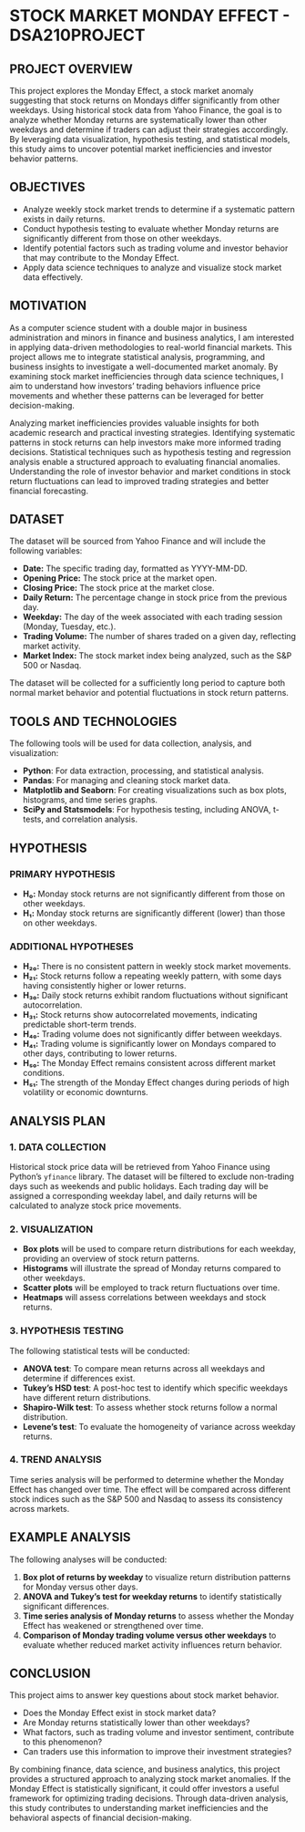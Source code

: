 # STOCK MARKET MONDAY EFFECT - DSA210PROJECT  

## PROJECT OVERVIEW  
This project explores the Monday Effect, a stock market anomaly suggesting that stock returns on Mondays differ significantly from other weekdays. Using historical stock data from Yahoo Finance, the goal is to analyze whether Monday returns are systematically lower than other weekdays and determine if traders can adjust their strategies accordingly. By leveraging data visualization, hypothesis testing, and statistical models, this study aims to uncover potential market inefficiencies and investor behavior patterns.  

## OBJECTIVES  
- Analyze weekly stock market trends to determine if a systematic pattern exists in daily returns.  
- Conduct hypothesis testing to evaluate whether Monday returns are significantly different from those on other weekdays.  
- Identify potential factors such as trading volume and investor behavior that may contribute to the Monday Effect.  
- Apply data science techniques to analyze and visualize stock market data effectively.

## MOTIVATION  
As a computer science student with a double major in business administration and minors in finance and business analytics, I am interested in applying data-driven methodologies to real-world financial markets. This project allows me to integrate statistical analysis, programming, and business insights to investigate a well-documented market anomaly. By examining stock market inefficiencies through data science techniques, I aim to understand how investors’ trading behaviors influence price movements and whether these patterns can be leveraged for better decision-making.  

Analyzing market inefficiencies provides valuable insights for both academic research and practical investing strategies. Identifying systematic patterns in stock returns can help investors make more informed trading decisions. Statistical techniques such as hypothesis testing and regression analysis enable a structured approach to evaluating financial anomalies. Understanding the role of investor behavior and market conditions in stock return fluctuations can lead to improved trading strategies and better financial forecasting.  

## DATASET  
The dataset will be sourced from Yahoo Finance and will include the following variables:  

- **Date:** The specific trading day, formatted as YYYY-MM-DD.  
- **Opening Price:** The stock price at the market open.  
- **Closing Price:** The stock price at the market close.  
- **Daily Return:** The percentage change in stock price from the previous day.  
- **Weekday:** The day of the week associated with each trading session (Monday, Tuesday, etc.).  
- **Trading Volume:** The number of shares traded on a given day, reflecting market activity.  
- **Market Index:** The stock market index being analyzed, such as the S&P 500 or Nasdaq.  

The dataset will be collected for a sufficiently long period to capture both normal market behavior and potential fluctuations in stock return patterns.  

## TOOLS AND TECHNOLOGIES  
The following tools will be used for data collection, analysis, and visualization:  

- **Python**: For data extraction, processing, and statistical analysis.  
- **Pandas**: For managing and cleaning stock market data.  
- **Matplotlib and Seaborn**: For creating visualizations such as box plots, histograms, and time series graphs.  
- **SciPy and Statsmodels**: For hypothesis testing, including ANOVA, t-tests, and correlation analysis.  

## HYPOTHESIS  

### PRIMARY HYPOTHESIS  
- **H₀:** Monday stock returns are not significantly different from those on other weekdays.  
- **H₁:** Monday stock returns are significantly different (lower) than those on other weekdays.  

### ADDITIONAL HYPOTHESES  
- **H₂₀:** There is no consistent pattern in weekly stock market movements.  
- **H₂₁:** Stock returns follow a repeating weekly pattern, with some days having consistently higher or lower returns.  
- **H₃₀:** Daily stock returns exhibit random fluctuations without significant autocorrelation.  
- **H₃₁:** Stock returns show autocorrelated movements, indicating predictable short-term trends.  
- **H₄₀:** Trading volume does not significantly differ between weekdays.  
- **H₄₁:** Trading volume is significantly lower on Mondays compared to other days, contributing to lower returns.  
- **H₅₀:** The Monday Effect remains consistent across different market conditions.  
- **H₅₁:** The strength of the Monday Effect changes during periods of high volatility or economic downturns.  

## ANALYSIS PLAN  

### 1. DATA COLLECTION  
Historical stock price data will be retrieved from Yahoo Finance using Python’s `yfinance` library. The dataset will be filtered to exclude non-trading days such as weekends and public holidays. Each trading day will be assigned a corresponding weekday label, and daily returns will be calculated to analyze stock price movements.  

### 2. VISUALIZATION  
- **Box plots** will be used to compare return distributions for each weekday, providing an overview of stock return patterns.  
- **Histograms** will illustrate the spread of Monday returns compared to other weekdays.  
- **Scatter plots** will be employed to track return fluctuations over time.  
- **Heatmaps** will assess correlations between weekdays and stock returns.  

### 3. HYPOTHESIS TESTING  
The following statistical tests will be conducted:  

- **ANOVA test**: To compare mean returns across all weekdays and determine if differences exist.  
- **Tukey’s HSD test**: A post-hoc test to identify which specific weekdays have different return distributions.  
- **Shapiro-Wilk test**: To assess whether stock returns follow a normal distribution.  
- **Levene’s test**: To evaluate the homogeneity of variance across weekday returns.  

### 4. TREND ANALYSIS  
Time series analysis will be performed to determine whether the Monday Effect has changed over time. The effect will be compared across different stock indices such as the S&P 500 and Nasdaq to assess its consistency across markets.  

## EXAMPLE ANALYSIS  
The following analyses will be conducted:  

1. **Box plot of returns by weekday** to visualize return distribution patterns for Monday versus other days.  
2. **ANOVA and Tukey’s test for weekday returns** to identify statistically significant differences.  
3. **Time series analysis of Monday returns** to assess whether the Monday Effect has weakened or strengthened over time.  
4. **Comparison of Monday trading volume versus other weekdays** to evaluate whether reduced market activity influences return behavior.  

## CONCLUSION  
This project aims to answer key questions about stock market behavior.  

- Does the Monday Effect exist in stock market data?  
- Are Monday returns statistically lower than other weekdays?  
- What factors, such as trading volume and investor sentiment, contribute to this phenomenon?  
- Can traders use this information to improve their investment strategies?  

By combining finance, data science, and business analytics, this project provides a structured approach to analyzing stock market anomalies. If the Monday Effect is statistically significant, it could offer investors a useful framework for optimizing trading decisions. Through data-driven analysis, this study contributes to understanding market inefficiencies and the behavioral aspects of financial decision-making.

